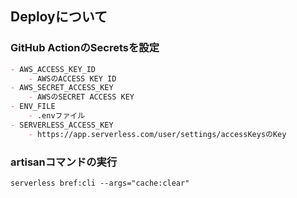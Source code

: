 ## Deployについて
### GitHub ActionのSecretsを設定
```md
- AWS_ACCESS_KEY_ID
    - AWSのACCESS KEY ID
- AWS_SECRET_ACCESS_KEY
    - AWSのSECRET ACCESS KEY
- ENV_FILE
    - .envファイル
- SERVERLESS_ACCESS_KEY
    - https://app.serverless.com/user/settings/accessKeysのKey
```


### artisanコマンドの実行
```
serverless bref:cli --args="cache:clear"
```